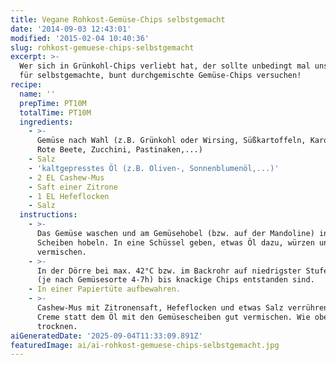 ```yaml
---
title: Vegane Rohkost-Gemüse-Chips selbstgemacht
date: '2014-09-03 12:43:01'
modified: '2015-02-04 10:40:36'
slug: rohkost-gemuese-chips-selbstgemacht
excerpt: >-
  Wer sich in Grünkohl-Chips verliebt hat, der sollte unbedingt mal unser Rezept
  für selbstgemachte, bunt durchgemischte Gemüse-Chips versuchen!
recipe:
  name: ''
  prepTime: PT10M
  totalTime: PT10M
  ingredients:
    - >-
      Gemüse nach Wahl (z.B. Grünkohl oder Wirsing, Süßkartoffeln, Karotten,
      Rote Beete, Zucchini, Pastinaken,...)
    - Salz
    - 'kaltgepresstes Öl (z.B. Oliven-, Sonnenblumenöl,...)'
    - 2 EL Cashew-Mus
    - Saft einer Zitrone
    - 1 EL Hefeflocken
    - Salz
  instructions:
    - >-
      Das Gemüse waschen und am Gemüsehobel (bzw. auf der Mandoline) in feine
      Scheiben hobeln. In eine Schüssel geben, etwas Öl dazu, würzen und gut
      vermischen.
    - >-
      In der Dörre bei max. 42°C bzw. im Backrohr auf niedrigster Stufe trocknen
      (je nach Gemüsesorte 4-7h) bis knackige Chips entstanden sind.
    - In einer Papiertüte aufbewahren.
    - >-
      Cashew-Mus mit Zitronensaft, Hefeflocken und etwas Salz verrühren und die
      Creme statt dem Öl mit den Gemüsescheiben gut vermischen. Wie oben
      trocknen.
aiGeneratedDate: '2025-09-04T11:33:09.891Z'
featuredImage: ai/ai-rohkost-gemuese-chips-selbstgemacht.jpg
---
```


